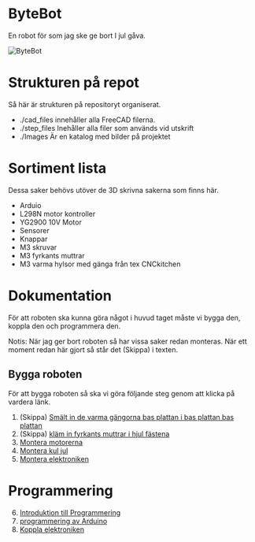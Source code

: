 <!-- lang: sv -->
# ByteBot
En robot för som jag ske ge bort I jul gåva.

![ByteBot](../design/Images/ByteBot.png)

# Strukturen på repot
Så här är strukturen på repositoryt organiserat.
* ./cad_files innehåller alla FreeCAD filerna.
* ./step_files Inehåller alla filer som används vid utskrift
* ./Images Är en katalog med bilder på projektet

# Sortiment lista
Dessa saker behövs utöver de 3D skrivna sakerna som finns här.

* Arduio
* L298N motor kontroller
* YG2900 10V Motor
* Sensorer
* Knappar
* M3 skruvar
* M3 fyrkants muttrar
* M3 varma hylsor med gänga från tex CNCkitchen

# Dokumentation
För att roboten ska kunna göra något i huvud taget måste vi bygga den, koppla den och programmera den.

Notis: När jag ger bort roboten så har vissa saker redan monteras. När ett moment redan här gjort så står det (Skippa) i texten.
## Bygga roboten
För att bygga roboten så ska vi göra följande steg genom att klicka på vardera länk.

1. (Skippa) [Smält in de varma gängorna bas plattan i bas plattan bas plattan](heatedinserts.md])
2. (Skippa) [kläm in fyrkants muttrar i hjul fästena](kläm_muttrar.md)
3. [Montera motorerna](montera_motorer.md)
4. [Montera kul jul](montera_kuljul.md)
5. [Montera elektroniken](montera_elektroniken.md)

# Programmering
6. [Introduktion till Programmering](./intro_programmering.md)
7. [programmering av Arduino](programmering_arduino.md)
7. [Koppla elektroniken](kopla_elektroniken.md)







